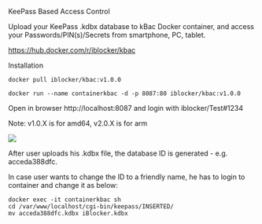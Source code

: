 KeePass Based Access Control

Upload your KeePass .kdbx database to kBac Docker container, and access your Passwords/PIN(s)/Secrets from smartphone, PC, tablet.

https://hub.docker.com/r/iblocker/kbac



Installation

```
docker pull iblocker/kbac:v1.0.0

docker run --name containerkbac -d -p 8087:80 iblocker/kbac:v1.0.0
```
Open in browser http://localhost:8087 and login with iblocker/Test#1234

Note: v1.0.X is for amd64, v2.0.X is for arm

![](https://www.2transfer.eu/github/pics/kbac.png)

After user uploads his .kdbx file, the database ID is generated - e.g. acceda388dfc.

In case user wants to change the ID to a friendly name, he has to login to container and change it as below:
```
docker exec -it containerkbac sh
cd /var/www/localhost/cgi-bin/keepass/INSERTED/
mv acceda388dfc.kdbx iBlocker.kdbx
```

